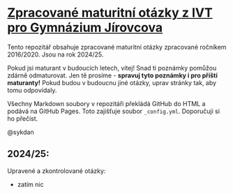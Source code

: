# [Zpracované maturitní otázky z IVT pro Gymnázium Jírovcova](https://sykdan.github.io/GYMJI-IVT-Otazky/#index.md)

Tento repozitář obsahuje zpracované maturitní otázky zpracované ročníkem 2016/2020. Jsou na rok 2024/25. 

Pokud jsi maturant v budoucích letech, vítej! Snad ti poznámky pomůžou zdárně odmaturovat. Jen tě prosíme - **spravuj tyto poznámky i pro příští maturanty!** Pokud budou v budoucnu jiné otázky, uprav stránky tak, aby tomu odpovídaly.

Všechny Markdown soubory v repozitáři překládá GitHub do HTML a podává na GitHub Pages. Toto zajišťuje soubor `_config.yml`. Doporučuji si ho přečíst.

@sykdan

## 2024/25:
Upravené a zkontrolované otázky:
- zatím nic
